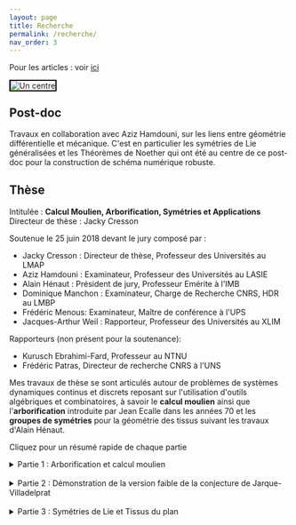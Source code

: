```yaml
---
layout: page
title: Recherche
permalink: /recherche/
nav_order: 3
---
```


Pour les articles : voir [ici](article.md)


<img src="../un_centre.png"
     alt="Un centre"
     style="float: left; margin-right: 10px;border: solid 2px black; " />  


&nbsp;

## Post-doc

Travaux en collaboration avec Aziz Hamdouni, sur les liens entre géométrie différentielle et mécanique. C'est en particulier les symétries de Lie généralisées et les Théorèmes de Noether qui ont été au centre de ce post-doc pour la construction de schéma numérique robuste.

## Thèse

Intitulée : **Calcul Moulien, Arborification, Symétries et Applications**  
Directeur de thèse : Jacky Cresson

Soutenue le 25 juin 2018 devant le jury composé par :  
- Jacky Cresson : Directeur de thèse, Professeur des Universités au LMAP
- Aziz Hamdouni : Examinateur, Professeur des Universités au LASIE
- Alain Hénaut : Président de jury, Professeur Emérite à l'IMB
- Dominique Manchon : Examinateur, Charge de Recherche CNRS, HDR au LMBP
- Frédéric Menous: Examinateur, Maître de conférence à l'UPS
- Jacques-Arthur Weil : Rapporteur, Professeur des Universités au XLIM

Rapporteurs (non présent pour la soutenance):
- Kurusch Ebrahimi-Fard, Professeur au NTNU
- Frédéric Patras, Directeur de recherche CNRS à l'UNS


Mes travaux de thèse se sont articulés autour de problèmes de systèmes dynamiques continus et discrets reposant sur l'utilisation d'outils algébriques et combinatoires, à savoir le **calcul moulien** ainsi que l'**arborification** introduite par Jean Ecalle dans les années 70 et les **groupes de symétries** pour la géométrie des tissus suivant les travaux d'Alain Hénaut.

Cliquez pour un résumé rapide de chaque partie
<details>
  <summary>Partie 1 : Arborification et calcul moulien</summary>
  On propose une <strong>étude approfondie de l'arborification</strong> et ses applications dans les systèmes dynamiques et l'analyse numérique où des séries formelles non commutatives apparaissent. Par le calcul moulien et en lien avec l'arborification, on étudie des problèmes de convergence. Cette approche permet de founir une démonstration complète du Théorème de Brujno de linéarisation analytique (reposant sur la notion d'<strong>invariance d'équations fonctionnelles mouliennes</strong>). On s'intéresse aussi à la convergence des séries de Butcher et les schémas de Runge-Kutta où le même type de structure algébrique apparaissent (algèbre de Hopf de Connes-Kreimer).
</details>
&nbsp;
<details>
  <summary>Partie 2 : Démonstration de la version faible de la conjecture de Jarque-Villadelprat</summary>
  La seconde partie propose une <strong>démonstration de la version faible de la conjecture de Jarque-Villadelprat</strong> sur la linéairisation de champs de vecteurs Hamiltonien à perturbations polynomiales en degrés quelconques en utilisant la correction de champs de vecteurs introduite par J. Ecalle et B. Vallet. On s'intéresse aussi aux variétés algèbriques isochrones de champs de vecteurs en lien avec certains algèbres de Lie.
</details>
&nbsp;
<details>
  <summary>Partie 3 : Symétries de Lie et Tissus du plan</summary>
  La troisième et dernière partie concerne la <strong>classification des équations différentielles de degré n du premier ordre</strong> en étudiant les tissus associés. Un tissu (ou <em>d</em>-tissu) est la collection de <em>d</em> feuilletages holomorphes de codimension 1. A. Hénaut propose dans ses travaux une lecture de la linéarisation de tels objets dans leur groupe de symétrie qu'il obtient grâce à des moyens algébriques. Nous proposons une <strong>autre approche reposant sur les groupes de symétries</strong> d'équations différentielles suivant le formalisme de P.J.Olver. Nous ouvrons la discussion aussi sur les relations entre symétries, polynômes de Darboux, modules de dérivations et arrangements de droites.
</details>



&nbsp;




&nbsp;